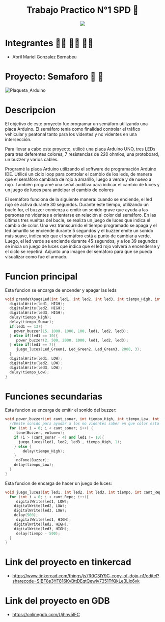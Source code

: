 <h1 align= "center">Trabajo Practico N°1 SPD 🤖</h1>

<p align="center">
   <img src= "https://user-images.githubusercontent.com/131720798/234136882-1d2f7633-e589-464f-85e3-a03955c779ee.jpg" />
</p>

# Integrantes 👩‍🎓 👨‍🎓 👨‍🎓
- Abril Mariel Gonzalez Bernabeu

# Proyecto: Semaforo 🚦 🚦 
![Plaqueta_Arduino](https://user-images.githubusercontent.com/131720798/234137513-a1cdb3da-d713-4e2f-8134-00bdde433fa4.png)

# Descripcion 
El objetivo de este proyecto fue programar un semáforo utilizando una placa Arduino. El semáforo tenía como finalidad controlar el tráfico vehicular y peatonal tanto para los videntes y no videntes en una intersección.

Para llevar a cabo este proyecto, utilicé una placa Arduino UNO, tres LEDs para tres deferentes colores, 7 resistencias de 220 ohmios, una protoboard, un buzzer y varios cables.

Programé la placa Arduino utilizando el software de programación Arduino IDE. Utilicé un ciclo loop para controlar el cambio de los leds, de manera que el semáforo cambiara de rojo a amarillo, luego a verde y de nuevo a rojo. También programé una señal auditiva para indicar el cambio de luces y un juego de luces para anticipar el cambio de colores

El semáforo funciona de la siguiente manera: cuando se enciende, el led rojo se activa durante 30 segundos. Durante este tiempo, utilizando un bucle for, el buzzer comienza a emitir un sonido grave que ayuda a las personas no videntes a orientarse en relación al color del semáforo. En las últimas tres vueltas del bucle, se realiza un juego de luces que indica el cambio de color. Una vez transcurrido el tiempo programado se apaga y el led amarillo se enciende durante 5 segundos y el buzzer emite un sonido más suave, indicando que el semáforo está a punto de cambiar a verde. Luego, el led verde se enciende durante 45 segundos, y a los 39 segundos se inicia un juego de luces que indica que el led rojo volverá a encenderse y el ciclo se repetirá.
Adjunto una imagen del semáforo para que se pueda visualizar como fue el armado.

# Funcion principal
Esta funcion se encarga de encender y apagar las leds
```c++
void prendeYApagaLed(int led1, int led2, int led3, int tiempo_High, int tiempo_Low, int tiempo_Sumar){
  digitalWrite(led1, HIGH);
  digitalWrite(led2, HIGH);
  digitalWrite(led3, HIGH);
  delay(tiempo_High);
  delay(tiempo_Sumar);
  if(led1 == 13){
    power_buzzer(15, 1000, 1000, 100, led1, led2, led3);
  } else if(led1 == 10){
     power_buzzer(2, 500, 2000, 1000, led1, led2, led3);
  } else if(led1 == 7){
     juego_luces(Led_Green1, Led_Green2, Led_Green3, 2000, 3); 
  }
  digitalWrite(led1, LOW);
  digitalWrite(led2, LOW);
  digitalWrite(led3, LOW);
  delay(tiempo_Low); 
}
```
# Funciones secundarias
Esta funcion se encarga de emitir el sonido del buzzer:
```c++
void power_buzzer(int cant_sonar, int tiempo_High, int tiempo_Low, int volumen, int led1, int led2, int led3){
  //Emite sonido para ayudar a los no videntes saber en que color esta el semaforo
  for (int i = 0; i < cant_sonar; i++) {
  	 tone(Buzzer, volumen);
    if (i > (cant_sonar - 4) and led1 != 10){
      juego_luces(led1, led2, led3 , tiempo_High, 1);
    } else {
        delay(tiempo_High);
    }
  	 noTone(Buzzer);
    delay(tiempo_Low);
  }
}
```
Esta funcion de encarga de hacer un juego de luces:
```c++
void juego_luces(int led1, int led2, int led3, int tiempo, int cant_Repe){
  for (int i = 0; i < cant_Repe; i++){
  	 digitalWrite(led1, LOW);
    digitalWrite(led2, LOW);
    digitalWrite(led3, LOW);
    delay(500);
  	 digitalWrite(led1, HIGH);
    digitalWrite(led2, HIGH);
    digitalWrite(led3, HIGH);
  	 delay(tiempo - 500);   
  }
}
```
# Link del proyecto en tinkercad

- https://www.tinkercad.com/things/js7R0C3lY9C-copy-of-dojo-n1/editel?sharecode=SIBF8s3YF816KvBttDEqtQewiv7351TfQkLe3LIx6vk

# Link del proyecto en GDB

- https://onlinegdb.com/Ujhnv5lFC

